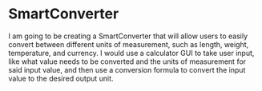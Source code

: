 # SmartConverter
I am going to be creating a SmartConverter that will allow users to easily convert between different units of measurement, such as length, weight, temperature, and currency. 
I would use a calculator GUI to take user input, like what value needs to be converted and the units of measurement for said input value, and then use a conversion formula to convert the input value to the desired output unit.
